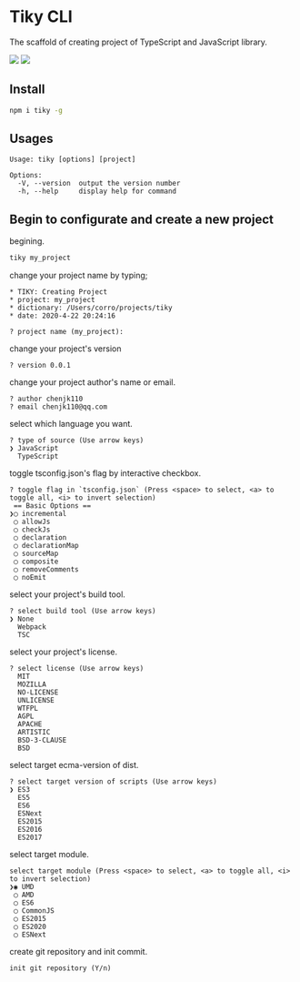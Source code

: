 # Tiky CLI
The scaffold of creating project of TypeScript and JavaScript library.

![](https://img.shields.io/npm/v/tiky)
![](https://img.shields.io/npm/l/tiky)

## Install

```bash
npm i tiky -g
```

## Usages
```
Usage: tiky [options] [project]

Options:
  -V, --version  output the version number
  -h, --help     display help for command
```

## Begin to configurate and create a new project 

begining.

```bash
tiky my_project
```

change your project name by typing;
```
* TIKY: Creating Project
* project: my_project
* dictionary: /Users/corro/projects/tiky
* date: 2020-4-22 20:24:16

? project name (my_project): 
```

change your project's version
```
? version 0.0.1
```

change your project author's name or email.
```
? author chenjk110
? email chenjk110@qq.com
```

select which language you want.
```
? type of source (Use arrow keys)
❯ JavaScript 
  TypeScript 
```

toggle tsconfig.json's flag by interactive checkbox.
```
? toggle flag in `tsconfig.json` (Press <space> to select, <a> to toggle all, <i> to invert selection)
 == Basic Options ==
❯◯ incremental
 ◯ allowJs
 ◯ checkJs
 ◯ declaration
 ◯ declarationMap
 ◯ sourceMap
 ◯ composite
 ◯ removeComments
 ◯ noEmit
```

select your project's build tool.
```
? select build tool (Use arrow keys)
❯ None 
  Webpack 
  TSC 
```

select your project's license.
```
? select license (Use arrow keys)
  MIT 
  MOZILLA 
  NO-LICENSE 
  UNLICENSE 
  WTFPL 
  AGPL 
  APACHE 
  ARTISTIC 
  BSD-3-CLAUSE 
  BSD 
```

select target ecma-version of dist.
```
? select target version of scripts (Use arrow keys)
❯ ES3 
  ES5 
  ES6 
  ESNext 
  ES2015 
  ES2016 
  ES2017 
```


select target module.
```
select target module (Press <space> to select, <a> to toggle all, <i> to invert selection)
❯◉ UMD
 ◯ AMD
 ◯ ES6
 ◯ CommonJS
 ◯ ES2015
 ◯ ES2020
 ◯ ESNext
```

create git repository and init commit.
```
init git repository (Y/n) 
```